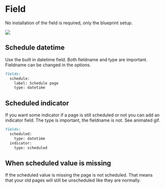 # Field

No installation of the field is required, only the blueprint setup.

![](https://github.com/jenstornell/kirby-scheduled-pages/blob/master/docs/scheduled.gif)

## Schedule datetime

Use the built in datetime field. Both fieldname and type are important. Fieldname can be changed in the options.

```md
fields:
  schedule:
    label: Schedule page
    type: datetime
```

## Scheduled indicator

If you want some indicator if a page is still scheduled or not you can add an indicator field. The type is important, the fieldname is not. See animated gif.

```md
fields:
  scheduled:
    type: datetime
  indicator:
    type: scheduled
```


## When scheduled value is missing

If the scheduled value is missing the page is not scheduled. That means that your old pages will still be unscheduled like they are normally.